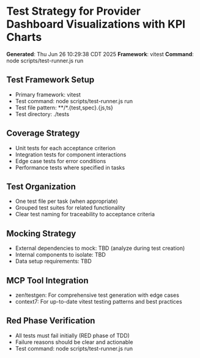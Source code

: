 # Test Strategy for Provider Dashboard Visualizations with KPI Charts

**Generated**: Thu Jun 26 10:29:38 CDT 2025
**Framework**: vitest
**Command**: node scripts/test-runner.js run

## Test Framework Setup
- Primary framework: vitest
- Test command: node scripts/test-runner.js run
- Test file pattern: **/*.{test,spec}.{js,ts}
- Test directory: ./tests

## Coverage Strategy
- Unit tests for each acceptance criterion
- Integration tests for component interactions  
- Edge case tests for error conditions
- Performance tests where specified in tasks

## Test Organization
- One test file per task (when appropriate)
- Grouped test suites for related functionality
- Clear test naming for traceability to acceptance criteria

## Mocking Strategy
- External dependencies to mock: TBD (analyze during test creation)
- Internal components to isolate: TBD
- Data setup requirements: TBD

## MCP Tool Integration
- zen!testgen: For comprehensive test generation with edge cases
- context7: For up-to-date vitest testing patterns and best practices

## Red Phase Verification
- All tests must fail initially (RED phase of TDD)
- Failure reasons should be clear and actionable
- Test command: node scripts/test-runner.js run
